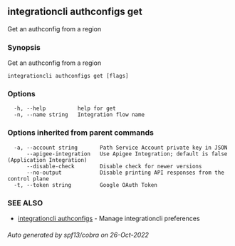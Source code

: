 ## integrationcli authconfigs get

Get an authconfig from a region

### Synopsis

Get an authconfig from a region

```
integrationcli authconfigs get [flags]
```

### Options

```
  -h, --help          help for get
  -n, --name string   Integration flow name
```

### Options inherited from parent commands

```
  -a, --account string       Path Service Account private key in JSON
      --apigee-integration   Use Apigee Integration; default is false (Application Integration)
      --disable-check        Disable check for newer versions
      --no-output            Disable printing API responses from the control plane
  -t, --token string         Google OAuth Token
```

### SEE ALSO

* [integrationcli authconfigs](integrationcli_authconfigs.md)	 - Manage integrationcli preferences

###### Auto generated by spf13/cobra on 26-Oct-2022
